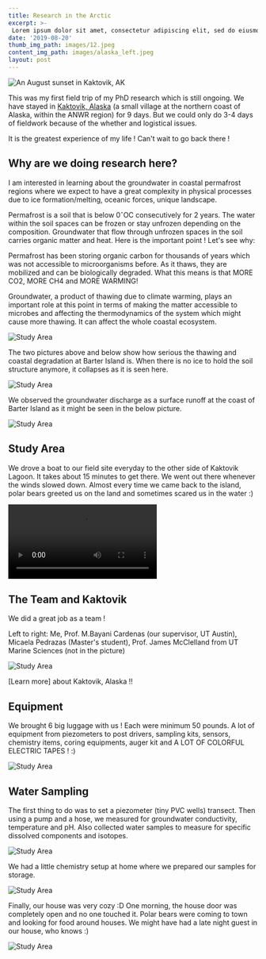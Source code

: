 ```yaml
---
title: Research in the Arctic
excerpt: >-
 Lorem ipsum dolor sit amet, consectetur adipiscing elit, sed do eiusmod tempor incididunt ut labore et dolore magna aliqua. Ut enim ad minim veniam, quis nostrud exercitation ullamco laboris nisi ut aliquip ex ea commodo consequat. 
date: '2019-08-20'
thumb_img_path: images/12.jpeg
content_img_path: images/alaska_left.jpeg
layout: post
---
```


![An August sunset in Kaktovik, AK](/images/SunsetTransect.jpg)

This was my first field trip of my PhD research which is still ongoing. We have stayed in [Kaktovik, Alaska](https://www.google.com/maps/place/Kaktovik,+AK/@70.130693,-143.6608197,5268m/data=!3m2!1e3!4b1!4m5!3m4!1s0x5118b4c239616e05:0x42a95e4c23c04751!8m2!3d70.1319444!4d-143.6238889) (a small village at the northern coast of Alaska, within the ANWR region) for 9 days. But we could only do 3-4 days of fieldwork because of the whether and logistical issues. 

It is the greatest experience of my life ! Can't wait to go back there !


## Why are we doing research here?

I am interested in learning about the groundwater in coastal permafrost regions where we expect to have a great complexity in physical processes due to ice formation/melting, oceanic forces, unique landscape.

Permafrost is a soil that is below 0ˆOC consecutively for 2 years. The water within the soil spaces can be frozen or stay unfrozen depending on the composition. Groundwater that flow through unfrozen spaces in the soil carries organic matter and heat. Here is the important point ! Let's see why:

Permafrost has been storing organic carbon for thousands of years which was not accessible to microorganisms before. As it thaws, they are mobilized and can be biologically degraded. What this means is that MORE CO2, MORE CH4 and MORE WARMING!

Groundwater, a product of thawing due to climate warming, plays an important role at this point in terms of making the matter accessible to microbes and affecting the thermodynamics of the system which might cause more thawing. It can affect the whole coastal ecosystem.


![Study Area](/images/12.jpeg)

The two pictures above and below show how serious the thawing and coastal degradation at Barter Island is. When there is no ice to hold the soil structure anymore, it collapses as it is seen here.


![Study Area](/images/13.jpeg)

We observed the groundwater discharge as a surface runoff at the coast of Barter Island as it might be seen in the below picture. 


![Study Area](/images/coastalerosion.jpeg)


## Study Area

We drove a boat to our field site everyday to the other side of Kaktovik Lagoon. It takes about 15 minutes to get there. We went out there whenever the winds slowed down. Almost every time we came back to the island, polar bears greeted us on the land and sometimes scared us in the water :)

![Study Area](/images/movie.mov)

## The Team and Kaktovik 

We did a great job as a team ! 

Left to right: Me, Prof. M.Bayani Cardenas (our supervisor, UT Austin), Micaela Pedrazas (Master's student), Prof. James McClelland from UT Marine Sciences (not in the picture)

![Study Area](/images/team.jpeg)

[Learn more] about Kaktovik, Alaska !!


## Equipment

We brought 6 big luggage with us ! Each were minimum 50 pounds. A lot of equipment from piezometers to post drivers, sampling kits, sensors, chemistry items, coring equipments, auger kit and A LOT OF COLORFUL ELECTRIC TAPES ! :)  

![Study Area](/images/equipment.jpeg)


## Water Sampling

The first thing to do was to set a piezometer (tiny PVC wells) transect. Then using a pump and a hose, we measured for groundwater conductivity, temperature and pH. Also collected water samples to measure for specific dissolved components and isotopes. 

![Study Area](/images/sampling.jpeg)

We had a little chemistry setup at home where we prepared our samples for storage.  

![Study Area](/images/aftersampling.jpeg)

Finally, our house was very cozy :D One morning, the house door was completely open and no one touched it. Polar bears were coming to town and looking for food around houses. We might have had a late night guest in our house, who knows :)

![Study Area](/images/collage.JPG)

